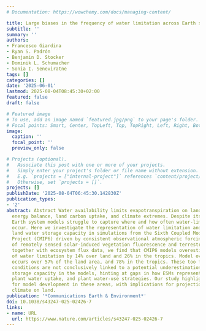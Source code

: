 ```yaml
---
# Documentation: https://wowchemy.com/docs/managing-content/

title: Large biases in the frequency of water limitation across Earth system models
subtitle: ''
summary: ''
authors:
- Francesco Giardina
- Ryan S. Padrón
- Benjamin D. Stocker
- Dominik L. Schumacher
- Sonia I. Seneviratne
tags: []
categories: []
date: '2025-06-01'
lastmod: 2025-08-04T08:45:30+02:00
featured: false
draft: false

# Featured image
# To use, add an image named `featured.jpg/png` to your page's folder.
# Focal points: Smart, Center, TopLeft, Top, TopRight, Left, Right, BottomLeft, Bottom, BottomRight.
image:
  caption: ''
  focal_point: ''
  preview_only: false

# Projects (optional).
#   Associate this post with one or more of your projects.
#   Simply enter your project's folder or file name without extension.
#   E.g. `projects = ["internal-project"]` references `content/project/deep-learning/index.md`.
#   Otherwise, set `projects = []`.
projects: []
publishDate: '2025-08-04T06:45:30.142830Z'
publication_types:
- '2'
abstract: Abstract Water availability limits evapotranspiration on land, shaping the
  energy balance, land carbon uptake, and climate extremes. Despite its importance,
  Earth system models struggle to capture where and how often water-limited conditions
  occur. Here we investigate the representation of water limitation and its link to
  land water storage capacity in simulations from the Sixth Coupled Model Intercomparison
  Project (CMIP6) driven by consistent observational atmospheric forcing. Using observations
  of remotely sensed solar-induced vegetation fluorescence and terrestrial water storage,
  together with ecosystem flux data, we find that CMIP6 models overestimate the frequency
  of water limitation by 14% over land and 26% in the tropics. Model overestimation
  occurs over 57% of the land area, and 78% in the tropics. These too frequent water-limited
  conditions are not conclusively linked to a potential underestimation of land water
  storage capacity in the models, hinting at gaps in how ESMs represent rooting depths,
  plant water uptake, and plant water-use strategies. Our study highlights the need
  for model development in these areas, with implications for projections of future
  climate on land.
publication: '*Communications Earth & Environment*'
doi: 10.1038/s43247-025-02426-7
links:
- name: URL
  url: https://www.nature.com/articles/s43247-025-02426-7
---
```

